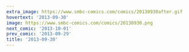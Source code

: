 ```yaml
---
extra_image: https://www.smbc-comics.com/comics/20130930after.gif
hovertext: '2013-09-30'
image: https://www.smbc-comics.com/comics/20130930.png
next_comic: '2013-10-01'
prev_comic: '2013-09-29'
title: '2013-09-30'
---
```


